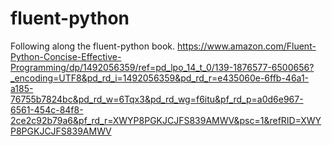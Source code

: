 # fluent-python

Following along the fluent-python book. https://www.amazon.com/Fluent-Python-Concise-Effective-Programming/dp/1492056359/ref=pd_lpo_14_t_0/139-1876577-6500656?_encoding=UTF8&pd_rd_i=1492056359&pd_rd_r=e435060e-6ffb-46a1-a185-76755b7824bc&pd_rd_w=6Tqx3&pd_rd_wg=f6itu&pf_rd_p=a0d6e967-6561-454c-84f8-2ce2c92b79a6&pf_rd_r=XWYP8PGKJCJFS839AMWV&psc=1&refRID=XWYP8PGKJCJFS839AMWV

